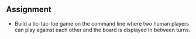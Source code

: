 ## Assignment

- Build a tic-tac-toe game on the command line where two human players can play against each other and the board is displayed in between turns.